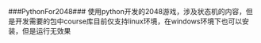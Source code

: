 ###PythonFor2048###
	使用python开发的2048游戏，涉及状态机的内容，但是开发需要的包中course库目前仅支持linux环境，在windows环境下也可以安装，但是运行无效果
